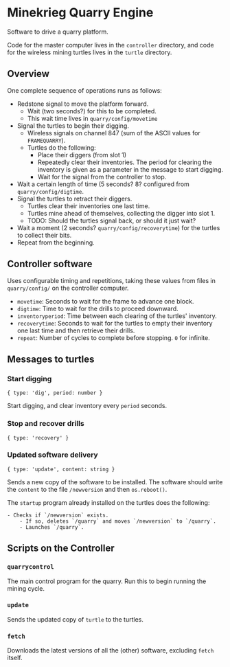 # Minekrieg Quarry Engine

Software to drive a quarry platform.

Code for the master computer lives in the `controller` directory, and code for the wireless mining turtles lives in the `turtle` directory.

## Overview

One complete sequence of operations runs as follows:
- Redstone signal to move the platform forward.
    - Wait (two seconds?) for this to be completed.
    - This wait time lives in `quarry/config/movetime`
- Signal the turtles to begin their digging.
    - Wireless signals on channel 847 (sum of the ASCII values for `FRAMEQUARRY`).
    - Turtles do the following:
        - Place their diggers (from slot 1)
        - Repeatedly clear their inventories. The period for clearing the inventory is given as a parameter in the message to start digging.
        - Wait for the signal from the controller to stop.
- Wait a certain length of time (5 seconds? 8? configured from `quarry/config/digtime`.
- Signal the turtles to retract their diggers.
    - Turtles clear their inventories one last time.
    - Turtles mine ahead of themselves, collecting the digger into slot 1.
    - TODO: Should the turtles signal back, or should it just wait?
- Wait a moment (2 seconds? `quarry/config/recoverytime`) for the turtles to collect their bits.
- Repeat from the beginning.


## Controller software

Uses configurable timing and repetitions, taking these values from files in `quarry/config/` on the controller computer.

- `movetime`: Seconds to wait for the frame to advance one block.
- `digtime`: Time to wait for the drills to proceed downward.
- `inventoryperiod`: Time between each clearing of the turtles' inventory.
- `recoverytime`: Seconds to wait for the turtles to empty their inventory one last time and then retrieve their drills.
- `repeat`: Number of cycles to complete before stopping. `0` for infinite.

## Messages to turtles

### Start digging

    { type: 'dig', period: number }

Start digging, and clear inventory every `period` seconds.

### Stop and recover drills

    { type: 'recovery' }


### Updated software delivery

    { type: 'update', content: string }

Sends a new copy of the software to be installed. The software should write the `content` to the file `/newversion` and then `os.reboot()`.

The `startup` program already installed on the turtles does the following:

    - Checks if `/newversion` exists.
        - If so, deletes `/quarry` and moves `/newversion` to `/quarry`.
        - Launches `/quarry`.


## Scripts on the Controller

### `quarrycontrol`

The main control program for the quarry. Run this to begin running the mining cycle.

### `update`

Sends the updated copy of `turtle` to the turtles.

### `fetch`

Downloads the latest versions of all the (other) software, excluding `fetch` itself.

